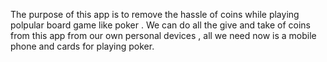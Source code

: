 The purpose of this app is to remove the hassle of coins while playing polpular board game like poker . 
We can do all the give and take of coins from this app from our own personal devices , all we need now is a mobile phone and cards for playing poker. 